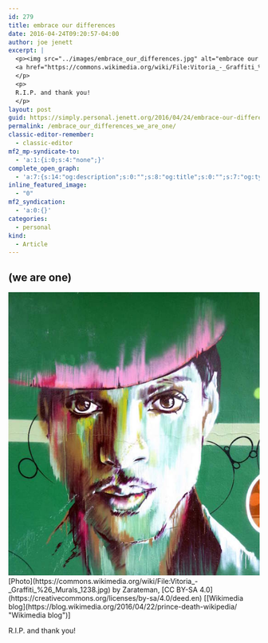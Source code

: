 ```yaml
---
id: 279
title: embrace our differences
date: 2016-04-24T09:20:57-04:00
author: joe jenett
excerpt: |
  <p><img src="../images/embrace_our_differences.jpg" alt="embrace our differences" style="border:none;" /><br />
  <a href="https://commons.wikimedia.org/wiki/File:Vitoria_-_Graffiti_%26_Murals_1238.jpg">Photo</a> by Zarateman, <a href="https://creativecommons.org/licenses/by-sa/4.0/deed.en">CC BY-SA 4.0</a> [<a title="Wikimedia blog" href="https://blog.wikimedia.org/2016/04/22/prince-death-wikipedia/">Wikimedia blog</a>]
  </p>
  <p>
  R.I.P. and thank you!
  </p>
layout: post
guid: https://simply.personal.jenett.org/2016/04/24/embrace-our-differences-we-are-one/
permalink: /embrace_our_differences_we_are_one/
classic-editor-remember:
  - classic-editor
mf2_mp-syndicate-to:
  - 'a:1:{i:0;s:4:"none";}'
complete_open_graph:
  - 'a:7:{s:14:"og:description";s:0:"";s:8:"og:title";s:0:"";s:7:"og:type";s:0:"";s:12:"twitter:card";s:7:"summary";s:15:"twitter:creator";s:0:"";s:19:"twitter:description";s:0:"";s:8:"og:image";s:0:"";}'
inline_featured_image:
  - "0"
mf2_syndication:
  - 'a:0:{}'
categories:
  - personal
kind:
  - Article
---
```

## (we are one)

<img src="../images/embrace_our_differences.jpg" alt="embrace our differences" style="border:none;" />  
[Photo](https://commons.wikimedia.org/wiki/File:Vitoria_-_Graffiti_%26_Murals_1238.jpg) by Zarateman, [CC BY-SA 4.0](https://creativecommons.org/licenses/by-sa/4.0/deed.en) [[Wikimedia blog](https://blog.wikimedia.org/2016/04/22/prince-death-wikipedia/ "Wikimedia blog")] 

R.I.P. and thank you!